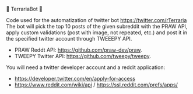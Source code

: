 🌳 TerrariaBot 🌳

Code used for the automatization of twitter bot https://twitter.com/rTerraria 
The bot will pick the top 10 posts of the given subreddit with the PRAW API, apply custom validations (post with image, not repeated, etc.) and post it in the specified twitter account through TWEEEPY API.

 - PRAW Reddt API: https://github.com/praw-dev/praw.
 - TWEEPY Twitter API: https://github.com/tweepy/tweepy.

You will need a twitter developer account and a reddit application:
- https://developer.twitter.com/en/apply-for-access
- https://www.reddit.com/wiki/api / https://ssl.reddit.com/prefs/apps/
